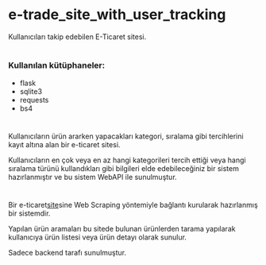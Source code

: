 # e-trade_site_with_user_tracking
Kullanıcıları takip edebilen E-Ticaret sitesi.
#
### Kullanılan kütüphaneler:
- flask
- sqlite3
- requests
- bs4
#
Kullanıcıların ürün ararken yapacakları kategori, sıralama gibi tercihlerini kayıt altına alan bir e-ticaret sitesi.

Kullanıcıların en çok veya en az hangi kategorileri tercih ettiği veya hangi sıralama türünü kullandıkları gibi bilgileri elde edebileceğiniz bir sistem hazırlanmıştır ve bu sistem WebAPI ile sunulmuştur.

#
Bir e-ticaret[site](https://www.cimri.com/)sine Web Scraping yöntemiyle bağlantı kurularak hazırlanmış bir sistemdir.

Yapılan ürün aramaları bu sitede bulunan ürünlerden tarama yapılarak kullanıcıya ürün listesi veya ürün detayı olarak sunulur.

Sadece backend tarafı sunulmuştur.
